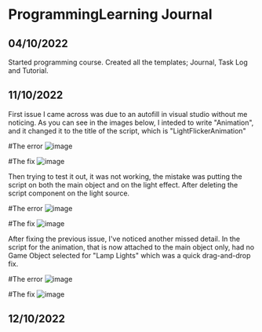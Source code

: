 # ProgrammingLearning Journal

## 04/10/2022

Started programming course. Created all the templates; Journal, Task Log and Tutorial.


## 11/10/2022

First issue I came across was due to an autofill in visual studio without me noticing. As you can see in the images below, I inteded to write "Animation", and it changed it to the title of the script, which is "LightFlickerAnimation"

#The error
![image]()


#The fix
![image]()


Then trying to test it out, it was not working, the mistake was putting the script on both the main object and on the light effect. After deleting the script component on the light source.


#The error
![image]()


#The fix
![image]()

After fixing the previous issue, I've noticed another missed detail. In the script for the animation, that is now attached to the main object only, had no Game Object selected for "Lamp Lights" which was a quick drag-and-drop fix.

#The error
![image]()


#The fix
![image]()

## 12/10/2022







